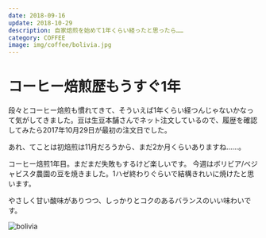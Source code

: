 ```yaml
---
date: 2018-09-16
update: 2018-10-29
description: 自家焙煎を始めて1年くらい経ったと思ったら……
category: COFFEE
image: img/coffee/bolivia.jpg
---
```


# コーヒー焙煎歴もうすぐ1年

段々とコーヒー焙煎も慣れてきて、そういえば1年くらい経つんじゃないかなって気がしてきました。豆は生豆本舗さんでネット注文しているので、履歴を確認してみたら2017年10月29日が最初の注文日でした。

あれ、てことは初焙煎は11月だろうから、まだ2か月くらいありますね……。

コーヒー焙煎1年目。まだまだ失敗もするけど楽しいです。
今週はボリビア/ベジャビスタ農園の豆を焼きました。1ハゼ終わりぐらいで結構きれいに焼けたと思います。

やさしく甘い酸味がありつつ、しっかりとコクのあるバランスのいい味わいです。

![bolivia](/img/coffee/bolivia.jpg "coffee bolivia")
